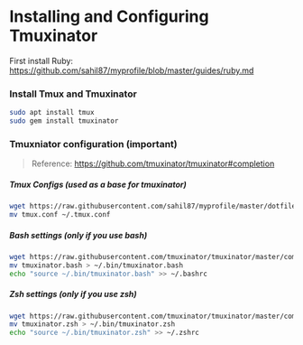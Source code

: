 # Installing and Configuring Tmuxinator

First install Ruby: https://github.com/sahil87/myprofile/blob/master/guides/ruby.md

### Install Tmux and Tmuxinator

```sh
sudo apt install tmux
sudo gem install tmuxinator
```

### Tmuxniator configuration (important)

> Reference: https://github.com/tmuxinator/tmuxinator#completion 

##### Tmux Configs (used as a base for tmuxinator)

```sh 
wget https://raw.githubusercontent.com/sahil87/myprofile/master/dotfiles/tmux.conf
mv tmux.conf ~/.tmux.conf
```

##### Bash settings (only if you use bash)

```sh
wget https://raw.githubusercontent.com/tmuxinator/tmuxinator/master/completion/tmuxinator.bash
mv tmuxinator.bash > ~/.bin/tmuxinator.bash
echo "source ~/.bin/tmuxinator.bash" >> ~/.bashrc
```

##### Zsh settings (only if you use zsh)

```sh
wget https://raw.githubusercontent.com/tmuxinator/tmuxinator/master/completion/tmuxinator.zsh
mv tmuxinator.zsh > ~/.bin/tmuxinator.zsh
echo "source ~/.bin/tmuxinator.zsh" >> ~/.zshrc
```

